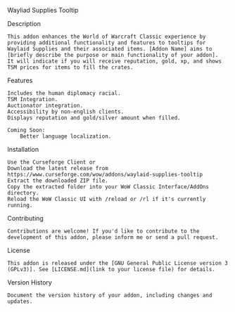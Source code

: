 Wayliad Supplies Tooltip

Description

    This addon enhances the World of Warcraft Classic experience by providing additional functionality and features to tooltips for Waylaid Supplies and their associated items. [Addon Name] aims to [briefly describe the purpose or main functionality of your addon].
    It will indicate if you will receive reputation, gold, xp, and shows TSM prices for items to fill the crates.

Features
    
    Includes the human diplomacy racial.
    TSM Integration.
    Auctionator integration.
    Accessibility by non-english clients.
    Displays reputation and gold/silver amount when filled.
    
    Coming Soon:
        Better language localization.

Installation

    Use the Curseforge Client or
    Download the latest release from https://www.curseforge.com/wow/addons/waylaid-supplies-tooltip
    Extract the downloaded ZIP file.
    Copy the extracted folder into your WoW Classic Interface/AddOns directory.
    Reload the WoW Classic UI with /reload or /rl if it's currently running.

Contributing

    Contributions are welcome! If you'd like to contribute to the development of this addon, please inform me or send a pull request.

License

    This addon is released under the [GNU General Public License version 3 (GPLv3)]. See [LICENSE.md](link to your license file) for details.

Version History

    Document the version history of your addon, including changes and updates.
